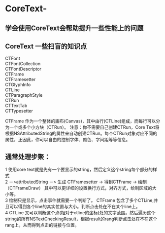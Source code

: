 # CoreText-
学会使用CoreText会帮助提升一些性能上的问题
----------
## CoreText 一些扫盲的知识点
CTFont<br>
CTFontCollection<br>
CTFontDescriptor<br>
CTFrame<br>
CTFramesetter<br>
CTGlyphInfo<br>
CTLine<br>
CTParagraphStyle<br>
CTRun<br>
CTTextTab<br>
CTTypesetter<br>
                          

CTFrame 作为一个整体的画布(Canvas)，其中由行(CTLine)组成，而每行可以分为一个或多个小方块（CTRun）。 注意：你不需要自己创建CTRun，Core Text将根据NSAttributedString的属性来自动创建CTRun。每个CTRun对象对应不同的属性，正因此，你可以自由的控制字体、颜色、字间距等等信息。<br>
## 通常处理步聚：
1 使用core text就是先有一个要显示的string，然后定义这个string每个部分的样式<br>
2 －>attributedString －> 生成 CTFramesetter -> 得到CTFrame -> 绘制（CTFrameDraw） 其中可以更详细的设置换行方式，对齐方式，绘制区域的大小等。<br>
3 绘制只是显示，点击事件就需要一个判断了。 CTFrame 包含了多个CTLine,并且可以得到各个line的其实位置与大小。判断点击处在不在某个line上。<br>
4 CTLine 又可以判断这个点(相对于ctline的坐标)处的文字范围。然后遍历这个string的所有NSTextCheckingResult，根据result的rang判断点击处在不在这个rang上，从而得到点击的链接与位置。<br>
           
           

